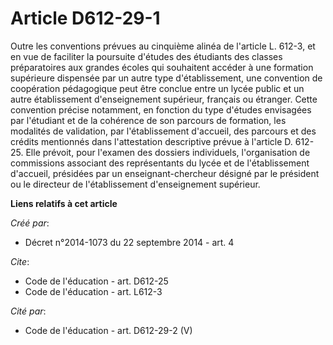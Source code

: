 # Article D612-29-1

Outre les conventions prévues au cinquième alinéa de l'article L. 612-3, et en vue de faciliter la poursuite d'études des
étudiants des classes préparatoires aux grandes écoles qui souhaitent accéder à une formation supérieure dispensée par un
autre type d'établissement, une convention de coopération pédagogique peut être conclue entre un lycée public et un autre
établissement d'enseignement supérieur, français ou étranger. Cette convention précise notamment, en fonction du type
d'études envisagées par l'étudiant et de la cohérence de son parcours de formation, les modalités de validation, par
l'établissement d'accueil, des parcours et des crédits mentionnés dans l'attestation descriptive prévue à l'article D.
612-25. Elle prévoit, pour l'examen des dossiers individuels, l'organisation de commissions associant des représentants du
lycée et de l'établissement d'accueil, présidées par un enseignant-chercheur désigné par le président ou le directeur de
l'établissement d'enseignement supérieur.

**Liens relatifs à cet article**

_Créé par_:

  - Décret n°2014-1073 du 22 septembre 2014 - art. 4

_Cite_:

  - Code de l'éducation - art. D612-25
  - Code de l'éducation - art. L612-3

_Cité par_:

  - Code de l'éducation - art. D612-29-2 (V)
